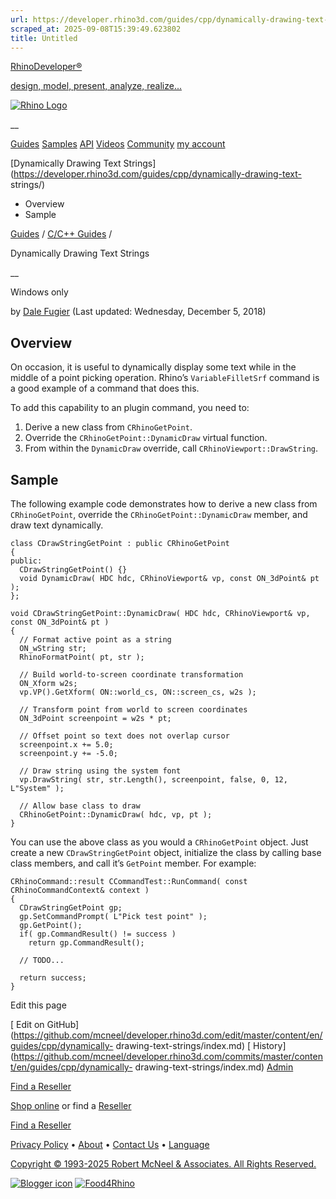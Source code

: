 ```yaml
---
url: https://developer.rhino3d.com/guides/cpp/dynamically-drawing-text-strings/
scraped_at: 2025-09-08T15:39:49.623802
title: Untitled
---
```


[RhinoDeveloper®](/)

[design, model, present, analyze, realize...](/)

[![Rhino Logo](https://developer.rhino3d.com/images/rhinodevlogo.png)](/)

__

[Guides](https://developer.rhino3d.com/guides)
[Samples](https://developer.rhino3d.com/samples)
[API](https://developer.rhino3d.com/api)
[Videos](https://developer.rhino3d.com/videos)
[Community](https://discourse.mcneel.com/c/rhino-developer) [my account
](https://www.rhino3d.com/my-account/ "Manage your account, licenses, and
teams")

[Dynamically Drawing Text
Strings](https://developer.rhino3d.com/guides/cpp/dynamically-drawing-text-
strings/)

  * Overview
  * Sample

[Guides](https://developer.rhino3d.com/en/guides/) / [C/C++
Guides](https://developer.rhino3d.com/en/guides/cpp/) /

Dynamically Drawing Text Strings

__

Windows only

by [Dale Fugier](https://discourse.mcneel.com/u/dale/) (Last updated:
Wednesday, December 5, 2018)

## Overview

On occasion, it is useful to dynamically display some text while in the middle
of a point picking operation. Rhino’s `VariableFilletSrf` command is a good
example of a command that does this.

To add this capability to an plugin command, you need to:

  1. Derive a new class from `CRhinoGetPoint`.
  2. Override the `CRhinoGetPoint::DynamicDraw` virtual function.
  3. From within the `DynamicDraw` override, call `CRhinoViewport::DrawString`.

## Sample

The following example code demonstrates how to derive a new class from
`CRhinoGetPoint`, override the `CRhinoGetPoint::DynamicDraw` member, and draw
text dynamically.

    
    
    class CDrawStringGetPoint : public CRhinoGetPoint
    {
    public:
      CDrawStringGetPoint() {}
      void DynamicDraw( HDC hdc, CRhinoViewport& vp, const ON_3dPoint& pt );
    };
    
    void CDrawStringGetPoint::DynamicDraw( HDC hdc, CRhinoViewport& vp, const ON_3dPoint& pt )
    {
      // Format active point as a string
      ON_wString str;
      RhinoFormatPoint( pt, str );
    
      // Build world-to-screen coordinate transformation
      ON_Xform w2s;
      vp.VP().GetXform( ON::world_cs, ON::screen_cs, w2s );
    
      // Transform point from world to screen coordinates
      ON_3dPoint screenpoint = w2s * pt;
    
      // Offset point so text does not overlap cursor
      screenpoint.x += 5.0;
      screenpoint.y += -5.0;
    
      // Draw string using the system font
      vp.DrawString( str, str.Length(), screenpoint, false, 0, 12, L"System" );
    
      // Allow base class to draw
      CRhinoGetPoint::DynamicDraw( hdc, vp, pt );
    }
    

You can use the above class as you would a `CRhinoGetPoint` object. Just
create a new `CDrawStringGetPoint` object, initialize the class by calling
base class members, and call it’s `GetPoint` member. For example:

    
    
    CRhinoCommand::result CCommandTest::RunCommand( const CRhinoCommandContext& context )
    {
      CDrawStringGetPoint gp;
      gp.SetCommandPrompt( L"Pick test point" );
      gp.GetPoint();
      if( gp.CommandResult() != success )
        return gp.CommandResult();
    
      // TODO...
    
      return success;
    }
    

Edit this page

[ Edit on
GitHub](https://github.com/mcneel/developer.rhino3d.com/edit/master/content/en/guides/cpp/dynamically-
drawing-text-strings/index.md) [
History](https://github.com/mcneel/developer.rhino3d.com/commits/master/content/en/guides/cpp/dynamically-
drawing-text-strings/index.md) [ Admin](https://developer.rhino3d.com/admin)

[Find a Reseller](https://www.rhino3d.com/sales)

[Shop online](https://www.rhino3d.com/store) or find a
[Reseller](https://www.rhino3d.com/sales)

[Find a Reseller](https://www.rhino3d.com/sales)

[Privacy Policy](https://www.rhino3d.com/privacy) •
[About](https://www.rhino3d.com/mcneel/about) • [Contact
Us](https://www.rhino3d.com/mcneel/contact) • [
Language](https://www.rhino3d.com/language "Change to a different region or
language")

[Copyright © 1993-2025 Robert McNeel & Associates. All Rights
Reserved.](https://www.rhino3d.com/mcneel/about)

[](https://www.facebook.com/McNeelRhinoceros/)
[](https://twitter.com/bobmcneel) [](https://www.linkedin.com/groups/75313/)
[](https://www.youtube.com/user/RhinoGuide/videos) [](https://vimeo.com/rhino)
[![Blogger
icon](https://developer.rhino3d.com/images/blogger.svg)](http://blog.rhino3d.com/)
[![Food4Rhino](https://developer.rhino3d.com/images/f4r_icon_01.svg)](https://www.food4rhino.com)

